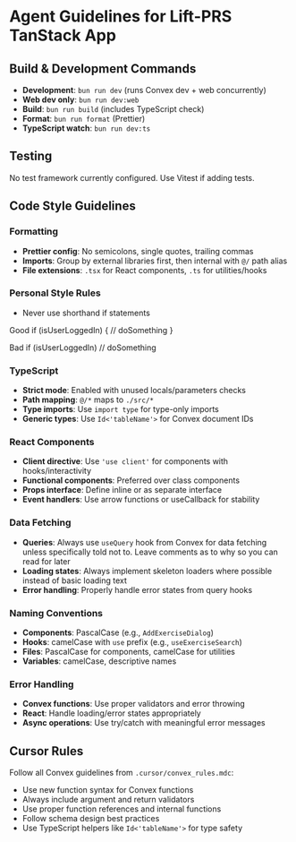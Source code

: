 # Agent Guidelines for Lift-PRS TanStack App

## Build & Development Commands

- **Development**: `bun run dev` (runs Convex dev + web concurrently)
- **Web dev only**: `bun run dev:web`
- **Build**: `bun run build` (includes TypeScript check)
- **Format**: `bun run format` (Prettier)
- **TypeScript watch**: `bun run dev:ts`

## Testing

No test framework currently configured. Use Vitest if adding tests.

## Code Style Guidelines

### Formatting

- **Prettier config**: No semicolons, single quotes, trailing commas
- **Imports**: Group by external libraries first, then internal with `@/` path alias
- **File extensions**: `.tsx` for React components, `.ts` for utilities/hooks

### Personal Style Rules

- Never use shorthand if statements

Good
if (isUserLoggedIn) {
// doSomething
}

Bad
if (isUserLoggedIn) // doSomething

### TypeScript

- **Strict mode**: Enabled with unused locals/parameters checks
- **Path mapping**: `@/*` maps to `./src/*`
- **Type imports**: Use `import type` for type-only imports
- **Generic types**: Use `Id<'tableName'>` for Convex document IDs

### React Components

- **Client directive**: Use `'use client'` for components with hooks/interactivity
- **Functional components**: Preferred over class components
- **Props interface**: Define inline or as separate interface
- **Event handlers**: Use arrow functions or useCallback for stability

### Data Fetching

- **Queries**: Always use `useQuery` hook from Convex for data fetching unless specifically told not to. Leave comments as to why so you can read for later
- **Loading states**: Always implement skeleton loaders where possible instead of basic loading text
- **Error handling**: Properly handle error states from query hooks

### Naming Conventions

- **Components**: PascalCase (e.g., `AddExerciseDialog`)
- **Hooks**: camelCase with `use` prefix (e.g., `useExerciseSearch`)
- **Files**: PascalCase for components, camelCase for utilities
- **Variables**: camelCase, descriptive names

### Error Handling

- **Convex functions**: Use proper validators and error throwing
- **React**: Handle loading/error states appropriately
- **Async operations**: Use try/catch with meaningful error messages

## Cursor Rules

Follow all Convex guidelines from `.cursor/convex_rules.mdc`:

- Use new function syntax for Convex functions
- Always include argument and return validators
- Use proper function references and internal functions
- Follow schema design best practices
- Use TypeScript helpers like `Id<'tableName'>` for type safety

